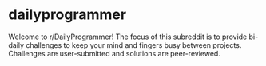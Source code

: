 dailyprogrammer
===============

Welcome to r/DailyProgrammer! The focus of this subreddit is to provide bi-daily challenges to keep your mind and fingers busy between projects. Challenges are user-submitted and solutions are peer-reviewed.
